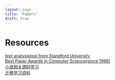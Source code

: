 ```yaml
---
layout: page
title: "Papers"
draft: true
---
```



Resources
=========

[text analysistool from Standford University](http://www.etcml.com/)<br/>
[Best Paper Awards in Computer Science(since 1996)](http://jeffhuang.com/best_paper_awards.html)<br/>
[小波相关源码学习](http://www.csee.wvu.edu/~xinl/source.html)<br/>
[迁移学习资料](http://www.cse.ust.hk/TL/)<br/>
